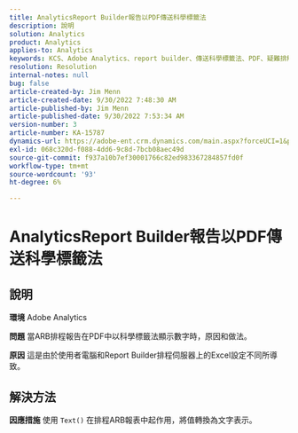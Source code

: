 ```yaml
---
title: AnalyticsReport Builder報告以PDF傳送科學標籤法
description: 說明
solution: Analytics
product: Analytics
applies-to: Analytics
keywords: KCS、Adobe Analytics、report builder、傳送科學標籤法、PDF、疑難排解
resolution: Resolution
internal-notes: null
bug: false
article-created-by: Jim Menn
article-created-date: 9/30/2022 7:48:30 AM
article-published-by: Jim Menn
article-published-date: 9/30/2022 7:53:34 AM
version-number: 3
article-number: KA-15787
dynamics-url: https://adobe-ent.crm.dynamics.com/main.aspx?forceUCI=1&pagetype=entityrecord&etn=knowledgearticle&id=04646b45-9440-ed11-9db1-0022480866ad
exl-id: 068c320d-f088-4dd6-9c8d-7bcb08aec49d
source-git-commit: f937a10b7ef30001766c82ed983367284857fd0f
workflow-type: tm+mt
source-wordcount: '93'
ht-degree: 6%

---
```


# AnalyticsReport Builder報告以PDF傳送科學標籤法

## 說明


<b>環境</b>
Adobe Analytics

<b>問題</b>
當ARB排程報告在PDF中以科學標籤法顯示數字時，原因和做法。

<b>原因</b>
這是由於使用者電腦和Report Builder排程伺服器上的Excel設定不同所導致。


## 解決方法


<b>因應措施</b>
使用 `Text()` 在排程ARB報表中起作用，將值轉換為文字表示。
